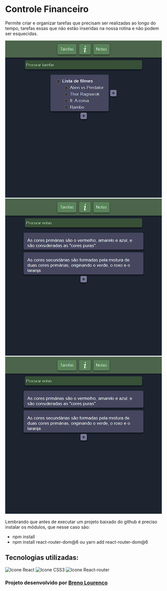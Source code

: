<h1>Controle Financeiro</h1>

<p>Permite criar e organizar tarefas que precisam ser realizadas ao longo do tempo, tarefas essas que não estão inseridas na nossa rotina e não podem ser esquecidas.</p>

<img src="/src/assets/demo/tarefas.png"         alt="página tarefas">
<img src="/src/assets/demo/instruções.png"      alt="página instruções">
<img src="/src/assets/demo/notas.png"           alt="página notas">

<p>Lembrando que antes de executar um projeto baixado do github é preciso instalar os módulos, que nesse caso são:</p>
<ul>
    <li>npm install</li>
    <li>npm install react-router-dom@6 ou yarn add react-router-dom@6</li>
</ul>

<h2>Tecnologias utilizadas:</h2>
<div style="display: inline_block">
  <img alt="Icone React" src="https://img.shields.io/badge/React-20232A?style=for-the-badge&logo=react&logoColor=61DAFB">
  <img alt="Icone CSS3" src="https://img.shields.io/badge/CSS3-1572B6?style=for-the-badge&logo=css3&logoColor=white">
  <img alt="Icone React-router" src="https://img.shields.io/badge/React_Router-CA4245?style=for-the-badge&logo=react-router&logoColor=white">
</div>

<h3>Projeto desenvolvido por <a href="https://github.com/breno05s">Breno Lourenço</a></h3>
